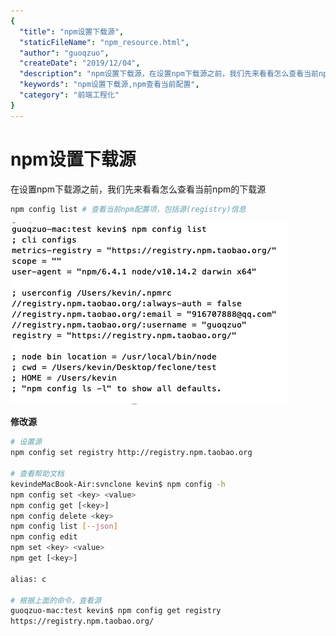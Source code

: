 ```yaml
---
{
  "title": "npm设置下载源",
  "staticFileName": "npm_resource.html",
  "author": "guoqzuo",
  "createDate": "2019/12/04",
  "description": "npm设置下载源，在设置npm下载源之前，我们先来看看怎么查看当前npm的下载源，npm config list 可以查看当前npm配置项，包括源(registry)信息，npm config set命令可以设置对应npm源",
  "keywords": "npm设置下载源,npm查看当前配置",
  "category": "前端工程化"
}
---
```


# npm设置下载源

在设置npm下载源之前，我们先来看看怎么查看当前npm的下载源

```bash
npm config list # 查看当前npm配置项，包括源(registry)信息
```

![npm_config.png](../../../images/blog/devtools/npm_config.png)

**修改源**

```bash
# 设置源
npm config set registry http://registry.npm.taobao.org

# 查看帮助文档
kevindeMacBook-Air:svnclone kevin$ npm config -h
npm config set <key> <value>
npm config get [<key>]
npm config delete <key>
npm config list [--json]
npm config edit
npm set <key> <value>
npm get [<key>]

alias: c

# 根据上面的命令，查看源
guoqzuo-mac:test kevin$ npm config get registry 
https://registry.npm.taobao.org/
```